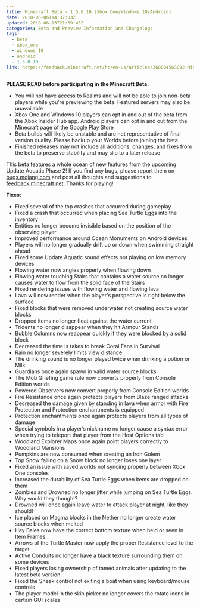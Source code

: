 ```yaml
---
title: Minecraft Beta - 1.5.0.10 (Xbox One/Windows 10/Android)
date: 2018-06-06T14:37:03Z
updated: 2018-06-13T21:59:45Z
categories: Beta and Preview Information and Changelogs
tags:
  - beta
  - xbox_one
  - windows_10
  - android
  - 1.5.0.10
link: https://feedback.minecraft.net/hc/en-us/articles/360004563092-Minecraft-Beta-1-5-0-10-Xbox-One-Windows-10-Android
---
```


**PLEASE READ before participating in the Minecraft Beta:**

- You will not have access to Realms and will not be able to join non-beta players while you're previewing the beta. Featured servers may also be unavailable
- Xbox One and Windows 10 players can opt in and out of the beta from the Xbox Insider Hub app. Android players can opt in and out from the Minecraft page of the Google Play Store
- Beta builds will likely be unstable and are not representative of final version quality. Please backup your Worlds before joining the beta
- Finished releases may not include all additions, changes, and fixes from the beta to preserve stability and may slip to a later release

This beta features a whole ocean of new features from the upcoming Update Aquatic Phase 2! If you find any bugs, please report them on [bugs.mojang.com](http://bugs.mojang.com/) and post all thoughts and suggestions to [feedback.minecraft.net](http://feedback.minecraft.net/). Thanks for playing!  
  

**Fixes:**

- Fixed several of the top crashes that occurred during gameplay
- Fixed a crash that occurred when placing Sea Turtle Eggs into the inventory
- Entities no longer become invisible based on the position of the observing player
- Improved performance around Ocean Monuments on Android devices
- Players will no longer gradually drift up or down when swimming straight ahead
- Fixed some Update Aquatic sound effects not playing on low memory devices
- Flowing water now angles properly when flowing down
- Flowing water touching Stairs that contains a water source no longer causes water to flow from the solid face of the Stairs
- Fixed rendering issues with flowing water and flowing lava
- Lava will now render when the player's perspective is right below the surface
- Fixed blocks that were removed underwater not creating source water blocks
- Dropped items no longer float against the water current
- Tridents no longer disappear when they hit Armour Stands
- Bubble Columns now reappear quickly if they were blocked by a solid block
- Decreased the time is takes to break Coral Fans in Survival
- Rain no longer severely limits view distance
- The drinking sound is no longer played twice when drinking a potion or Milk
- Guardians once again spawn in valid water source blocks
- The Mob Griefing game rule now converts properly from Console Edition worlds
- Powered Observers now convert properly from Console Edition worlds
- Fire Resistance once again protects players from Blaze ranged attacks
- Decreased the damage given by standing in lava when armor with Fire Protection and Protection enchantments is equipped
- Protection enchantments once again protects players from all types of damage
- Special symbols in a player’s nickname no longer cause a syntax error when trying to teleport that player from the Host Options tab
- Woodland Explorer Maps once again point players correctly to Woodland Mansions
- Pumpkins are now consumed when creating an Iron Golem
- Top Snow falling on a Snow block no longer loses one layer
- Fixed an issue with saved worlds not syncing properly between Xbox One consoles
- Increased the durability of Sea Turtle Eggs when items are dropped on them
- Zombies and Drowned no longer jitter while jumping on Sea Turtle Eggs. Why would they though!?
- Drowned will once again leave water to attack player at night, like they should!
- Ice placed on Magma blocks in the Nether no longer create water source blocks when melted
- Hay Bales now have the correct bottom texture when held or seen in Item Frames
- Arrows of the Turtle Master now apply the proper Resistance level to the target
- Active Conduits no longer have a black texture surrounding them on some devices
- Fixed players losing ownership of tamed animals after updating to the latest beta version
- Fixed the Sneak control not exiting a boat when using keyboard/mouse controls
- The player model in the skin picker no longer covers the rotate icons in certain GUI scales
